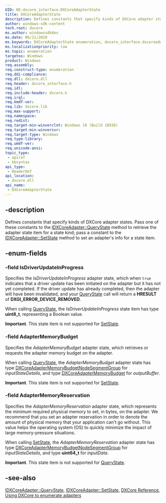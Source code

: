 ```yaml
---
UID: NE:dxcore_interface.DXCoreAdapterState
title: DXCoreAdapterState
description: Defines constants that specify kinds of DXCore adapter states.
author: windows-sdk-content
tech.root: dxcore
ms.author: windowssdkdev
ms.date: 06/11/2019
ms.keywords: DXCoreAdapterState enumeration, dxcore_interface.dxcoreadapterstate
ms.localizationpriority: low
ms.topic: enumeration
targetos: Windows
product: Windows
req.assembly: 
req.construct-type: enumeration
req.ddi-compliance: 
req.dll: dxcore.dll
req.header: dxcore_interface.h
req.idl: 
req.include-header: dxcore.h
req.irql: 
req.kmdf-ver: 
req.lib: dxcore.lib
req.max-support: 
req.namespace: 
req.redist: 
req.target-min-winverclnt: Windows 10 (Build 18936)
req.target-min-winversvr: 
req.target-type: Windows
req.type-library: 
req.umdf-ver: 
req.unicode-ansi: 
topic_type:
 - apiref
 - kbsyntax
api_type:
 - HeaderDef
api_location:
 - dxcore.dll
api_name:
 - DXCoreAdapterState
---
```


## -description

Defines constants that specify kinds of DXCore adapter states. Pass one of these constants to the [IDXCoreAdapter::QueryState](/windows/win32/api/dxcore_interface/nf-dxcore_interface-idxcoreadapter-querystate) method to retrieve the adapter state item for a state kind; pass a constant to the [IDXCoreAdapter::SetState](/windows/win32/api/dxcore_interface/nf-dxcore_interface-idxcoreadapter-setstate) method to set an adapter's info for a state item.

## -enum-fields

### -field IsDriverUpdateInProgress

Specifies the <em>IsDriverUpdateInProgress</em> adapter state, which when `true` indicates that a driver update has been initiated on the adapter but it has not yet completed. If the driver update has already completed, then the adapter will have been invalidated, and your [QueryState](/windows/win32/api/dxcore_interface/nf-dxcore_interface-idxcoreadapter-querystate) call will return a <b>HRESULT</b> of <b>DXGI_ERROR_DEVICE_REMOVED</b>.

When calling [QueryState](/windows/win32/api/dxcore_interface/nf-dxcore_interface-idxcoreadapter-querystate), the <em>IsDriverUpdateInProgress</em> state item has type <b>uint8_t</b>, representing a Boolean value.

<b>Important</b>. This state item is not supported for [SetState](/windows/win32/api/dxcore_interface/nf-dxcore_interface-idxcoreadapter-setstate).

### -field AdapterMemoryBudget

Specifies the <em>AdapterMemoryBudget</em> adapter state, which retrieves or requests the adapter memory budget on the adapter.

When calling [QueryState](/windows/win32/api/dxcore_interface/nf-dxcore_interface-idxcoreadapter-querystate), the <em>AdapterMemoryBudget</em> adapter state has type <a href="/windows/win32/api/dxcore_interface/ns-dxcore_interface-dxcoreadaptermemorybudgetnodesegmentgroup">DXCoreAdapterMemoryBudgetNodeSegmentGroup</a> for *inputStateDetails*, and type <a href="/windows/win32/api/dxcore_interface/ns-dxcore_interface-dxcoreadaptermemorybudget">DXCoreAdapterMemoryBudget</a> for *outputBuffer*.

<b>Important</b>. This state item is not supported for [SetState](/windows/win32/api/dxcore_interface/nf-dxcore_interface-idxcoreadapter-setstate).

### -field AdapterMemoryReservation

Specifies the <em>AdapterMemoryReservation</em> adapter state, which represents the minimum required physical memory to set, in bytes, on the adapter. We recommend that you set an adapter reservation in order to denote the amount of physical memory that your application can't go without. This value helps the operating system (OS) to quickly minimize the impact of large memory-pressure situations.

When calling [SetState](/windows/win32/api/dxcore_interface/nf-dxcore_interface-idxcoreadapter-setstate), the <em>AdapterMemoryReservation</em> adapter state has type <a href="/windows/win32/api/dxcore_interface/ns-dxcore_interface-dxcoreadaptermemorybudgetnodesegmentgroup">DXCoreAdapterMemoryBudgetNodeSegmentGroup</a> for *inputStateDetails*, and type **uint64_t** for *inputData*.

<b>Important</b>. This state item is not supported for [QueryState](/windows/win32/api/dxcore_interface/nf-dxcore_interface-idxcoreadapter-querystate).

## -see-also

[IDXCoreAdapter::QueryState](/windows/win32/api/dxcore_interface/nf-dxcore_interface-idxcoreadapter-querystate), [IDXCoreAdapter::SetState](/windows/win32/api/dxcore_interface/nf-dxcore_interface-idxcoreadapter-setstate), [DXCore Reference](/windows/win32/dxcore/dxcore-reference), [Using DXCore to enumerate adapters](/windows/win32/dxcore/dxcore-enum-adapters)
